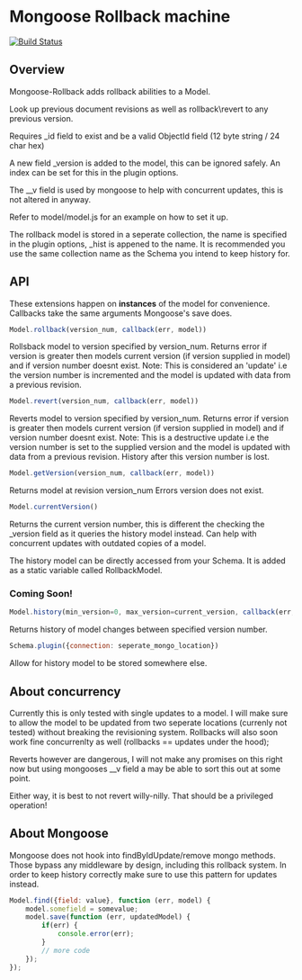Mongoose Rollback machine 
=========================

[![Build Status](https://travis-ci.org/Snkz/mongoose-rollback.svg?branch=master)](https://travis-ci.org/Snkz/mongoose-rollback)

## Overview
Mongoose-Rollback adds rollback abilities to a Model.

Look up previous document revisions as well as rollback\revert to any previous version.

Requires \_id field to exist and be a valid ObjectId field (12 byte string / 24 char hex)

A new field _version is added to the model, this can be ignored safely. An index can be set for this in the plugin options.

The \_\_v field is used by mongoose to help with concurrent updates, this is not altered in anyway.

Refer to model/model.js for an example on how to set it up.

The rollback model is stored in a seperate collection, the name is specified in the plugin options, \_hist is appened to the name. It is recommended you use the same collection name as the Schema you intend to keep history for.

## API
These extensions happen on <b>instances</b> of the model for convenience.
Callbacks take the same arguments Mongoose's save does.
```javascript
Model.rollback(version_num, callback(err, model))
```
Rollsback model to version specified by version_num. Returns error if version is greater then models current version (if version supplied in model) and if version number doesnt exist. Note: This is considered an 'update' i.e the version number is incremented and the model is updated with data from a previous revision.
```javascript
Model.revert(version_num, callback(err, model))
```
Reverts model to version specified by version_num. Returns error if version is greater then models current version (if version supplied in model) and if version number doesnt exist. Note: This is a destructive update  i.e the version number is set to the supplied version  and the model is updated with data from a previous revision. History after this version number is lost.

```javascript
Model.getVersion(version_num, callback(err, model))
```
Returns model at revision version_num Errors version does not exist.
```javascript
Model.currentVersion() 
```
Returns the current version number, this is different the checking the \_version field as it queries the history model instead. Can help with concurrent updates with outdated copies of a model.

The history model can be directly accessed from your Schema. It is added as a static variable called RollbackModel.


### Coming Soon!
```javascript
Model.history(min_version=0, max_version=current_version, callback(err, model_array))
```
Returns history of model changes between specified version number.
```javascript
Schema.plugin({connection: seperate_mongo_location})
```
Allow for history model to be stored somewhere else.

## About concurrency
Currently this is only tested with single updates to a model. I will make sure to allow the model to be updated from two seperate locations (currenly not tested) without breaking the revisioning system. Rollbacks will also soon work fine concurrenlty as well (rollbacks == updates under the hood);

Reverts however are dangerous, I will not make any promises on this right now but using mongooses \_\_v field a may be able to sort this out at some point.

Either way, it is best to not revert willy-nilly. That should be a privileged operation!

## About Mongoose
Mongoose does not hook into findByIdUpdate/remove mongo methods. Those bypass any middleware by design, including this rollback system. In order to keep history correctly make sure to use this pattern for updates instead.

```javascript
Model.find({field: value}, function (err, model) {
    model.somefield = somevalue;
    model.save(function (err, updatedModel) {
        if(err) {
            console.error(err);
        }
        // more code
    });
});
```
